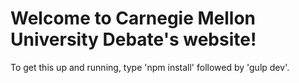 # Welcome to Carnegie Mellon University Debate's website!

To get this up and running, type 'npm install' followed by 'gulp dev'.
